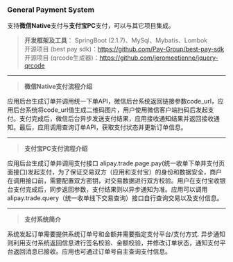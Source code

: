 ### General Payment System

支持**微信Native**支付与**支付宝PC**支付，可以与其它项目集成。

>**开发框架及工具**：
SpringBoot (2.1.7)、MySql、Mybatis、Lombok <br>
开源项目 (best pay sdk)：https://github.com/Pay-Group/best-pay-sdk <br>
开源项目 (qrcode生成器)：https://github.com/jeromeetienne/jquery-qrcode

-----------------------
>**微信Native支付流程介绍**

应用后台生成订单并调用统一下单API，微信后台系统返回链接参数code_url，应用后台系统将code_url值生成二维码图片，用户使用微信客户端扫码后发起支付。支付完成后，微信后台异步发送支付结果，应用接收通知结果并返回接收通知。最后，应用调用查询订单API，获取支付状态并更新订单信息。

----------------------
>**支付宝PC支付流程介绍**

应用后台生成订单并调用支付接口 alipay.trade.page.pay(统一收单下单并支付页面接口)发起支付，为了保证交易双方（应用和支付宝）的身份和数据安全，商户在调用接口前，需要配置双方密钥，对交易数据进行双方校验。用户在支付宝收银台支付完成后，同步返回参数，支付结果则以异步通知为准。应用可以调用 alipay.trade.query（统一收单线下交易查询）接口自行查询交易以及支付信息。

----------------------

>**支付系统简介**

系统发起订单需要提供系统订单号和金额并需要指定支付平台/支付方式. 异步通知则利用支付系统返回信息进行签名校验、金额校验，并修改订单状态，通知支付平台返回消息已接收。应用也可通过订单号自主查询支付信息。








